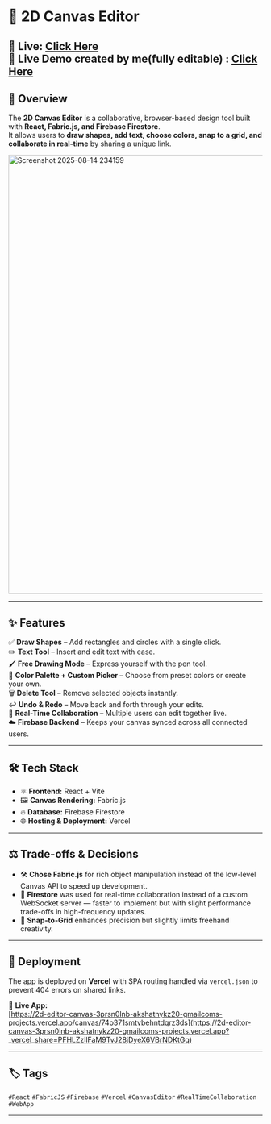 # 🎨 2D Canvas Editor  

🚀 **Live:** [Click Here](https://2d-editor-canvas-3prsn0lnb-akshatnykz20-gmailcoms-projects.vercel.app?_vercel_share=PFHLZzllFaM9TvJ28jDyeX6VBrNDKtGq)  
🚀 **Live Demo created by me(fully editable) :** [Click Here](https://2d-editor-canvas-3prsn0lnb-akshatnykz20-gmailcoms-projects.vercel.app/canvas/74o371smtvbehntdqrz3ds)  
---

## 📌 Overview  
The **2D Canvas Editor** is a collaborative, browser-based design tool built with **React, Fabric.js, and Firebase Firestore**.  
It allows users to **draw shapes, add text, choose colors, snap to a grid, and collaborate in real-time** by sharing a unique link.  

<img width="1919" height="871" alt="Screenshot 2025-08-14 234159" src="https://github.com/user-attachments/assets/dfc6b03e-603b-4c7a-948d-a5de1e32b251" />


---

## ✨ Features  
✅ **Draw Shapes** – Add rectangles and circles with a single click.  
✏️ **Text Tool** – Insert and edit text with ease.  
🖌 **Free Drawing Mode** – Express yourself with the pen tool.  
🎨 **Color Palette + Custom Picker** – Choose from preset colors or create your own.  
🗑 **Delete Tool** – Remove selected objects instantly.  
↩️ **Undo & Redo** – Move back and forth through your edits.  
🤝 **Real-Time Collaboration** – Multiple users can edit together live.  
☁️ **Firebase Backend** – Keeps your canvas synced across all connected users.  

---

## 🛠 Tech Stack  
- ⚛ **Frontend:** React + Vite  
- 🖼 **Canvas Rendering:** Fabric.js  
- 🔥 **Database:** Firebase Firestore  
- 🌐 **Hosting & Deployment:** Vercel  

---

## ⚖️ Trade-offs & Decisions  
- 🛠 **Chose Fabric.js** for rich object manipulation instead of the low-level Canvas API to speed up development.  
- 🔄 **Firestore** was used for real-time collaboration instead of a custom WebSocket server — faster to implement but with slight performance trade-offs in high-frequency updates.  
- 📏 **Snap-to-Grid** enhances precision but slightly limits freehand creativity.  

---

## 🚀 Deployment  
The app is deployed on **Vercel** with SPA routing handled via `vercel.json` to prevent 404 errors on shared links.  

🔗 **Live App:**  
[https://2d-editor-canvas-3prsn0lnb-akshatnykz20-gmailcoms-projects.vercel.app/canvas/74o371smtvbehntdqrz3ds](https://2d-editor-canvas-3prsn0lnb-akshatnykz20-gmailcoms-projects.vercel.app?_vercel_share=PFHLZzllFaM9TvJ28jDyeX6VBrNDKtGq)  

---

## 🏷 Tags  
`#React` `#FabricJS` `#Firebase` `#Vercel` `#CanvasEditor` `#RealTimeCollaboration` `#WebApp`  

---

